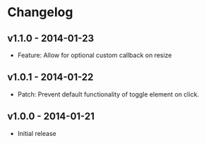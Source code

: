 # Changelog

## v1.1.0 - 2014-01-23
- Feature: Allow for optional custom callback on resize

## v1.0.1 - 2014-01-22
- Patch: Prevent default functionality of toggle element on click.

## v1.0.0 - 2014-01-21
- Initial release
